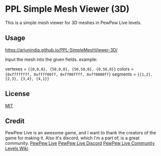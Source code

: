 # PPL Simple Mesh Viewer (3D)

This is a simple mesh viewer for 3D meshes in PewPew Live levels.

## Usage

https://arjunindia.github.io/PPL-SimpleMeshViewer-3D/

Input the mesh into the given fields.
example:

vertexes = `{{0,0,0}, {50,0,0}, {50,50,0}, {0,50,0}}`
colors = `{0xffffffff, 0xffff00ff, 0xff00ffff, 0xff0000ff}`
segments = `{{1,2}, {2,3}, {3,4}, {4,1}}`

## License

[MIT](LICENSE.txt)

## Credit

PewPew Live is an awesome game, and I want to thank the creators of the game for making it.
Also it's discord, which I'm a part of, is a great community.
[PewPew Live](https://pewpew.live)
[PewPew Live Discord](https://pewpew.live/discord)
[PewPew Live Community Levels Wiki](https://github.com/pewpewlive/ppl-utils/wiki)
